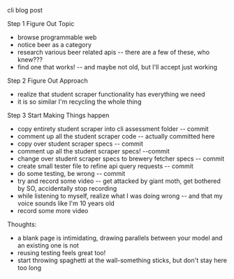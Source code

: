 cli blog post

Step 1 Figure Out Topic
- browse programmable web
- notice beer as a category
- research various beer related apis -- there are a few of these, who knew???
- find one that works!  -- and maybe not old, but I'll accept just working

Step 2 Figure Out Approach
- realize that student scraper functionality has everything we need
- it is so similar I'm recycling the whole thing

Step 3 Start Making Things happen
- copy entirety student scraper into cli assessment folder -- commit
- comment up all the student scraper code -- actually committed here
- copy over student scraper specs -- commit
- comment up all the student scraper specs! --commit
- change over student scraper specs to brewery fetcher specs -- commit
- create small tester file to refine api query requests -- commit
- do some testing, be wrong -- commit
- try and record some video -- get attacked by giant moth, get bothered by SO, accidentally stop recording
- while listening to myself, realize what I was doing wrong -- and that my voice sounds like I'm 10 years old
- record some more video

Thoughts:
- a blank page is intimidating, drawing parallels between your model and an existing one is not
- reusing testing feels great too!
- start throwing spaghetti at the wall-something sticks, but don't stay here too long
